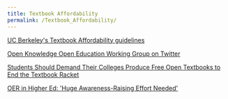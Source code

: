 ```yaml
---
title: Textbook Affordability
permalink: /Textbook_Affordability/
---
```


[UC Berkeley's Textbook Affordability guidelines](http://teaching.berkeley.edu/textbook-affordability-accessibility)

[Open Knowledge Open Education Working Group on Twitter](https://twitter.com/okfnedu)

[Students Should Demand Their Colleges Produce Free Open Textbooks to End the Textbook Racket](http://www.huffingtonpost.com/bernard-starr/students-should-demand-th_b_9655260.html)

[OER in Higher Ed: 'Huge Awareness-Raising Effort Needed'](https://campustechnology.com/Articles/2016/04/21/OER-in-Higher-Ed-Huge-Awareness-Raising-Effort-Needed.aspx)